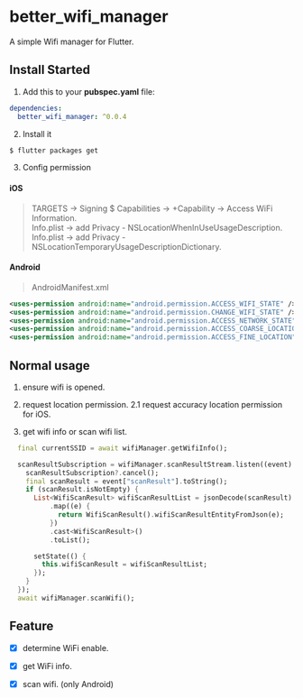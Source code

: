 # better_wifi_manager

A simple Wifi manager for Flutter.

## Install Started

1. Add this to your **pubspec.yaml** file:

```yaml
dependencies:
  better_wifi_manager: ^0.0.4
```

2. Install it

```bash
$ flutter packages get
```

3. Config permission <br/>
#### iOS
> TARGETS -> Signing $ Capabilities -> +Capability -> Access WiFi Information. <br/>
Info.plist -> add Privacy - NSLocationWhenInUseUsageDescription.
Info.plist -> add Privacy - NSLocationTemporaryUsageDescriptionDictionary.

#### Android
> AndroidManifest.xml
```xml
<uses-permission android:name="android.permission.ACCESS_WIFI_STATE" />
<uses-permission android:name="android.permission.CHANGE_WIFI_STATE" />
<uses-permission android:name="android.permission.ACCESS_NETWORK_STATE" />
<uses-permission android:name="android.permission.ACCESS_COARSE_LOCATION" />
<uses-permission android:name="android.permission.ACCESS_FINE_LOCATION" />
```

## Normal usage

1. ensure wifi is opened.

2. request location permission.
2.1 request accuracy location permission for iOS.

3. get wifi info or scan wifi list.

```dart
  final currentSSID = await wifiManager.getWifiInfo();

  scanResultSubscription = wifiManager.scanResultStream.listen((event) {
    scanResultSubscription?.cancel();
    final scanResult = event["scanResult"].toString();
    if (scanResult.isNotEmpty) {
      List<WifiScanResult> wifiScanResultList = jsonDecode(scanResult)
          .map((e) {
            return WifiScanResult().wifiScanResultEntityFromJson(e);
          })
          .cast<WifiScanResult>()
          .toList();

      setState(() {
        this.wifiScanResult = wifiScanResultList;
      });
    }
  });
  await wifiManager.scanWifi();
```

## Feature
- [x] determine WiFi enable. 
- [x] get WiFi info.
- [x] scan wifi. (only Android)

